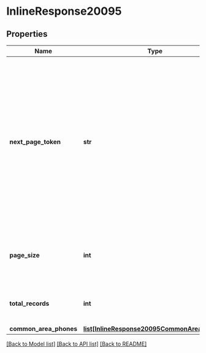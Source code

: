 # InlineResponse20095

## Properties
Name | Type | Description | Notes
------------ | ------------- | ------------- | -------------
**next_page_token** | **str** | The next page token is used to paginate through large result sets. A next page token will be returned whenever the set of available results exceeds the current page size. The expiration period for this token is 15 minutes. | [optional] 
**page_size** | **int** | Total number of records returned from a single API call. | [optional] 
**total_records** | **int** | Total number of records found for this query. | [optional] 
**common_area_phones** | [**list[InlineResponse20095CommonAreaPhones]**](InlineResponse20095CommonAreaPhones.md) |  | [optional] 

[[Back to Model list]](../README.md#documentation-for-models) [[Back to API list]](../README.md#documentation-for-api-endpoints) [[Back to README]](../README.md)

